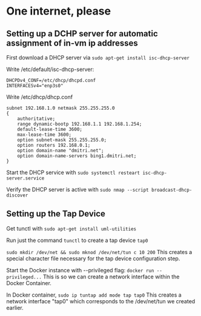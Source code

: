 # One internet, please

## Setting up a DCHP server for automatic assignment of in-vm ip addresses

First download a DHCP server via `sudo apt-get install isc-dhcp-server`

Write /etc/default/isc-dhcp-server:
```
DHCPDv4_CONF=/etc/dhcp/dhcpd.conf
INTERFACESv4="enp3s0"
```

Write /etc/dhcp/dhcp.conf
```
subnet 192.168.1.0 netmask 255.255.255.0
{
    authoritative;
    range dynamic-bootp 192.168.1.1 192.168.1.254;
    default-lease-time 3600;
    max-lease-time 3600;
    option subnet-mask 255.255.255.0;
    option routers 192.168.0.1;
    option domain-name "dmitri.net";
    option domain-name-servers bing1.dmitri.net;
}
```

Start the DHCP service with `sudo systemctl resteart isc-dhcp-server.service`

Verify the DHCP server is active with `sudo nmap --script broadcast-dhcp-discover`

## Setting up the Tap Device

Get tunctl with `sudo apt-get install uml-utilities`

Run just the command `tunctl` to create a tap device `tap0`

`sudo mkdir /dev/net && sudo mknod /dev/net/tun c 10 200`
This creates a special character file necessary for the tap device configuration step.

Start the Docker instance with --privileged flag: `docker run --privileged...`
This is so we can create a network interface within the Docker Container.

In Docker container, `sudo ip tuntap add mode tap tap0` 
This creates a network interface "tap0" which corresponds to the /dev/net/tun we created earlier.

